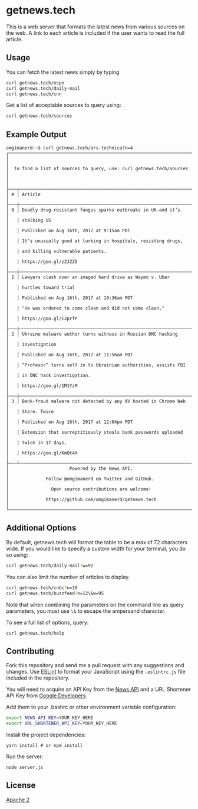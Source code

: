 # getnews.tech

This is a web server that formats the latest news from various sources on
the web. A link to each article is included if the user wants to read the full
article.

## Usage
You can fetch the latest news simply by typing  
```bash
curl getnews.tech/espn
curl getnews.tech/daily-mail
curl getnews.tech/cnn
```

Get a list of acceptable sources to query using:
```bash
curl getnews.tech/sources
```

## Example Output
```
omgimanerd:~$ curl getnews.tech/ars-technica?n=4
┌──────────────────────────────────────────────────────────────────────┐
│                                                                      │
│  To find a list of sources to query, use: curl getnews.tech/sources  │
│                                                                      │
├───┬──────────────────────────────────────────────────────────────────┤
│ # │ Article                                                          │
├───┼──────────────────────────────────────────────────────────────────┤
│ 0 │ Deadly drug-resistant fungus sparks outbreaks in UK—and it’s     │
│   │ stalking US                                                      │
│   │ Published on Aug 16th, 2017 at 9:15am PDT                        │
│   │ It’s unusually good at lurking in hospitals, resisting drugs,    │
│   │ and killing vulnerable patients.                                 │
│   │ https://goo.gl/zZJZZ5                                            │
├───┼──────────────────────────────────────────────────────────────────┤
│ 1 │ Lawyers clash over an imaged hard drive as Waymo v. Uber         │
│   │ hurtles toward trial                                             │
│   │ Published on Aug 16th, 2017 at 10:36am PDT                       │
│   │ "He was ordered to come clean and did not come clean."           │
│   │ https://goo.gl/iJprfP                                            │
├───┼──────────────────────────────────────────────────────────────────┤
│ 2 │ Ukraine malware author turns witness in Russian DNC hacking      │
│   │ investigation                                                    │
│   │ Published on Aug 16th, 2017 at 11:56am PDT                       │
│   │ “Profexor” turns self in to Ukrainian authorities, assists FBI   │
│   │ in DNC hack investigation.                                       │
│   │ https://goo.gl/1M1YzM                                            │
├───┼──────────────────────────────────────────────────────────────────┤
│ 3 │ Bank-fraud malware not detected by any AV hosted in Chrome Web   │
│   │ Store. Twice                                                     │
│   │ Published on Aug 16th, 2017 at 12:04pm PDT                       │
│   │ Extension that surreptitiously steals bank passwords uploaded    │
│   │ twice in 17 days.                                                │
│   │ https://goo.gl/KmQt4X                                            │
├───┴──────────────────────────────────────────────────────────────────┤
│                       Powered by the News API.                       │
│              Follow @omgimanerd on Twitter and GitHub.               │
│                Open source contributions are welcome!                │
│              https://github.com/omgimanerd/getnews.tech              │
└──────────────────────────────────────────────────────────────────────┘
```

## Additional Options
By default, getnews.tech will format the table to be a max of 72 characters
wide. If you would like to specify a custom width for your terminal, you do so
using:
```bash
curl getnews.tech/daily-mail?w=92
```
You can also limit the number of articles to display.
```bash
curl getnews.tech/cnbc?n=10
curl getnews.tech/buzzfeed?n=12\&w=95
```
Note that when combining the parameters on the command line as query parameters,
you must use `\&` to escape the ampersand character.

To see a full list of options, query:
```
curl getnews.tech/help
```

## Contributing
Fork this repository and send me a pull request with any suggestions and
changes. Use [ESLint](https://http://eslint.org/) to format your JavaScript
using the `.eslintrc.js` file included in the repository.

You will need to acquire an API Key from the [News API](https://newsapi.org/)
and a URL Shortener API Key from
[Google Developers](https://console.developers.google.com).

Add them to your .bashrc or other environment variable configuration:
```bash
export NEWS_API_KEY=YOUR_KEY_HERE
export URL_SHORTENER_API_KEY=YOUR_KEY_HERE
```

Install the project dependencies:
```
yarn install # or npm install
```

Run the server:
```
node server.js
```

## License
[Apache 2](https://github.com/omgimanerd/getnews.tech/blob/master/LICENSE)
